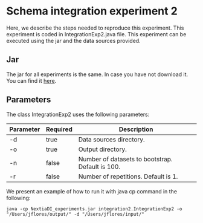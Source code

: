 # Schema integration experiment 2

Here, we describe the steps needed to reproduce this experiment. This experiment is coded in IntegrationExp2.java file. This experiment can be executed using the jar and the data sources provided.

## Jar

The jar for all experiments is the same. In case you have not download it. You can find it [here](https://mydisk.cs.upc.edu/s/dfKQ35yafqWo577).

## Parameters

The class IntegrationExp2 uses the following parameters:

| Parameter | Required | Description                                      |
|-----------|----------|--------------------------------------------------|
| -d        | true     | Data sources directory.                          |
| -o        | true     | Output directory.                                |
| -n        | false    | Number of datasets to bootstrap. Default is 100. |
| -r        | false    | Number of repetitions. Default is 1.             |

We present an example of how to run it with java cp command in the following:

```
java -cp NextiaDI_experiments.jar integration2.IntegrationExp2 -o "/Users/jflores/output/" -d "/Users/jflores/input/"
```
